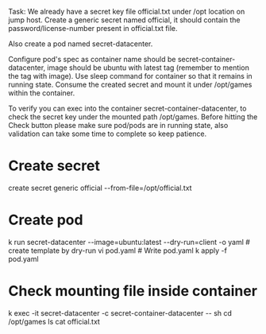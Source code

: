 Task:
We already have a secret key file official.txt under /opt location on jump host. Create a generic secret named official, it should contain the password/license-number present in official.txt file.

Also create a pod named secret-datacenter.

Configure pod's spec as container name should be secret-container-datacenter, image should be ubuntu with latest tag (remember to mention the tag with image). Use sleep command for container so that it remains in running state. Consume the created secret and mount it under /opt/games within the container.

To verify you can exec into the container secret-container-datacenter, to check the secret key under the mounted path /opt/games. Before hitting the Check button please make sure pod/pods are in running state, also validation can take some time to complete so keep patience.

# Create secret 
 create secret generic official --from-file=/opt/official.txt

# Create pod
k run secret-datacenter --image=ubuntu:latest --dry-run=client -o yaml  # create template by dry-run
vi pod.yaml   # Write pod.yaml
k apply -f pod.yaml

# Check mounting file inside container
k exec -it secret-datacenter -c secret-container-datacenter -- sh
cd /opt/games
ls 
cat official.txt